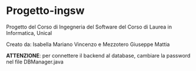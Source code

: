 # Progetto-ingsw
Progetto del Corso di Ingegneria del Software del Corso di Laurea in Informatica, Unical

Creato da:
Isabella Mariano Vincenzo e Mezzotero Giuseppe Mattia

**ATTENZIONE**: per connettere il backend al database, cambiare la password nel file DBManager.java
